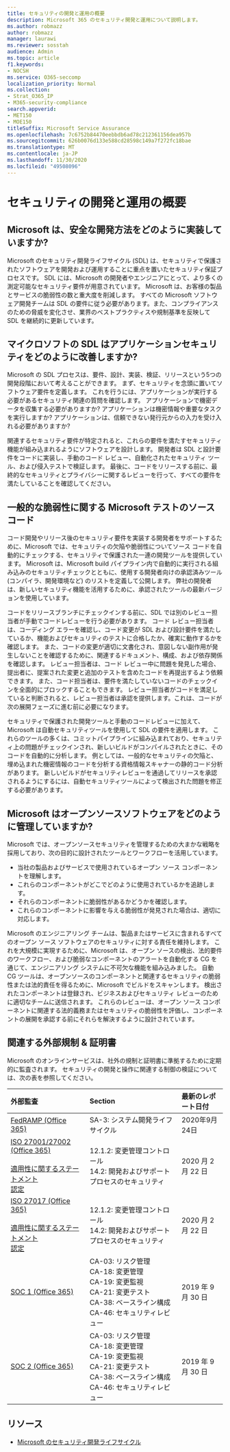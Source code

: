 ```yaml
---
title: セキュリティの開発と運用の概要
description: Microsoft 365 のセキュリティ開発と運用について説明します。
ms.author: robmazz
author: robmazz
manager: laurawi
ms.reviewer: sosstah
audience: Admin
ms.topic: article
f1.keywords:
- NOCSH
ms.service: O365-seccomp
localization_priority: Normal
ms.collection:
- Strat_O365_IP
- M365-security-compliance
search.appverid:
- MET150
- MOE150
titleSuffix: Microsoft Service Assurance
ms.openlocfilehash: 7c6752b84470eebbdb6ad78c212361156dea957b
ms.sourcegitcommit: 626b0076d133e588cd28598c149a7f272fc18bae
ms.translationtype: MT
ms.contentlocale: ja-JP
ms.lasthandoff: 11/30/2020
ms.locfileid: "49508096"
---
```

# <a name="security-development-and-operations-overview"></a>セキュリティの開発と運用の概要

## <a name="how-does-microsoft-implement-secure-development-practices"></a>Microsoft は、安全な開発方法をどのように実装していますか?

Microsoft のセキュリティ開発ライフサイクル (SDL) は、セキュリティで保護されたソフトウェアを開発および運用することに重点を置いたセキュリティ保証プロセスです。 SDL には、Microsoft の開発者やエンジニアにとって、より多くの測定可能なセキュリティ要件が用意されています。 Microsoft は、お客様の製品とサービスの脆弱性の数と重大度を削減します。 すべての Microsoft ソフトウェア開発チームは SDL の要件に従う必要があります。また、コンプライアンスのための脅威を変化させ、業界のベストプラクティスや規制基準を反映して SDL を継続的に更新しています。

## <a name="how-does-microsofts-sdl-improve-application-security"></a>マイクロソフトの SDL はアプリケーションセキュリティをどのように改善しますか?

Microsoft の SDL プロセスは、要件、設計、実装、検証、リリースという5つの開発段階において考えることができます。 まず、セキュリティを念頭に置いてソフトウェア要件を定義します。 これを行うには、アプリケーションが実行する必要があるセキュリティ関連の質問を確認します。 アプリケーションで機密データを収集する必要がありますか? アプリケーションは機密情報や重要なタスクを実行しますか? アプリケーションは、信頼できない発行元からの入力を受け入れる必要がありますか?

関連するセキュリティ要件が特定されると、これらの要件を満たすセキュリティ機能が組み込まれるようにソフトウェアを設計します。 開発者は SDL と設計要件をコードに実装し、手動のコード レビュー、自動化されたセキュリティ ツール、および侵入テストで検証します。 最後に、コードをリリースする前に、最終的なセキュリティとプライバシーに関するレビューを行って、すべての要件を満たしていることを確認してください。

## <a name="how-does-microsoft-test-source-code-for-common-vulnerabilities"></a>一般的な脆弱性に関する Microsoft テストのソースコード

コード開発やリリース後のセキュリティ要件を実装する開発者をサポートするために、Microsoft では、セキュリティの欠陥や脆弱性についてソース コードを自動的にチェックする、セキュリティで保護された一連の開発ツールを提供しています。 Microsoft は、Microsoft build パイプライン内で自動的に実行される組み込みのセキュリティチェックとともに、使用する開発者向けの承認済みツール (コンパイラ、開発環境など) のリストを定義して公開します。 弊社の開発者は、新しいセキュリティ機能を活用するために、承認されたツールの最新バージョンを使用しています。

コードをリリースブランチにチェックインする前に、SDL では別のレビュー担当者が手動でコードレビューを行う必要があります。 コード レビュー担当者は、コーディング エラーを確認し、コード変更が SDL および設計要件を満たしているか、機能およびセキュリティのテストに合格したか、確実に動作するかを確認します。 また、コードの変更が適切に文書化され、意図しない副作用が発生しないことを確認するために、関連するドキュメント、構成、および依存関係を確認します。 レビュー担当者は、コード レビュー中に問題を発見した場合、提出者に、提案された変更と追加のテストを含めたコードを再提出するよう依頼できます。 また、コード担当者は、要件を満たしていないコードのチェックインを全面的にブロックすることもできます。 レビュー担当者がコードを満足していると判断されると、レビュー担当者は承認を提供します。これは、コードが次の展開フェーズに進む前に必要になります。

セキュリティで保護された開発ツールと手動のコードレビューに加えて、Microsoft は自動セキュリティツールを使用して SDL の要件を適用します。 これらのツールの多くは、コミットパイプラインに組み込まれており、セキュリティ上の問題がチェックインされ、新しいビルドがコンパイルされたときに、そのコードを自動的に分析します。 例としては、一般的なセキュリティの欠陥と、埋め込まれた機密情報のコードを分析する資格情報スキャナーの静的コード分析があります。 新しいビルドがセキュリティレビューを通過してリリースを承認されるようにするには、自動セキュリティツールによって検出された問題を修正する必要があります。

## <a name="how-does-microsoft-manage-open-source-software"></a>Microsoft はオープンソースソフトウェアをどのように管理していますか?

Microsoft では、オープンソースセキュリティを管理するための大まかな戦略を採用しており、次の目的に設計されたツールとワークフローを活用しています。

- 当社の製品およびサービスで使用されているオープン ソース コンポーネントを理解します。
- これらのコンポーネントがどこでどのように使用されているかを追跡します。
- それらのコンポーネントに脆弱性があるかどうかを確認します。
- これらのコンポーネントに影響を与える脆弱性が発見された場合は、適切に対応します。

Microsoft のエンジニアリング チームは、製品またはサービスに含まれるすべてのオープン ソース ソフトウェアのセキュリティに対する責任を維持します。 これを大規模に実現するために、Microsoft は、オープン ソースの検出、法的要件のワークフロー、および脆弱なコンポーネントのアラートを自動化する CG を通じて、エンジニアリング システムに不可欠な機能を組み込みました。 自動 CG ツールは、オープンソースのコンポーネントと関連するセキュリティの脆弱性または法的責任を得るために、Microsoft でビルドをスキャンします。 検出されたコンポーネントは登録され、ビジネスおよびセキュリティ レビューのために適切なチームに送信されます。 これらのレビューは、オープン ソース コンポーネントに関連する法的義務またはセキュリティの脆弱性を評価し、コンポーネントの展開を承認する前にそれらを解決するように設計されています。

## <a name="related-external-regulations--certifications"></a>関連する外部規制 & 証明書

Microsoft のオンラインサービスは、社外の規制と証明書に準拠するために定期的に監査されます。 セキュリティの開発と操作に関連する制御の検証については、次の表を参照してください。

| **外部監査** | **Section** | **最新のレポート日付** |
|:--------------------|:------------|:-----------------------|
| [FedRAMP (Office 365)](https://compliance.microsoft.com/compliancemanager) | SA-3: システム開発ライフサイクル | 2020年9月24日 |
| [ISO 27001/27002 (Office 365)](https://servicetrust.microsoft.com/ViewPage/MSComplianceGuideV3?command=Download&downloadType=Document&downloadId=d7864d4f-e053-4cc4-a964-fa526d07c3be&tab=7027ead0-3d6b-11e9-b9e1-290b1eb4cdeb&docTab=7027ead0-3d6b-11e9-b9e1-290b1eb4cdeb_ISO_Reports) <br><br> [適用性に関するステートメント](https://servicetrust.microsoft.com/ViewPage/MSComplianceGuide?command=Download&downloadType=Document&downloadId=8ee1e46b-2ada-4e7b-bb7d-4c55a8cb6fcd&docTab=4ce99610-c9c0-11e7-8c2c-f908a777fa4d_ISO_Reports) <br> [認定](https://servicetrust.microsoft.com/ViewPage/MSComplianceGuideV3?command=Download&downloadType=Document&downloadId=1e84a14a-2468-45ac-9412-5e53250d57ec&tab=7027ead0-3d6b-11e9-b9e1-290b1eb4cdeb&docTab=7027ead0-3d6b-11e9-b9e1-290b1eb4cdeb_ISO_Reports) | 12.1.2: 変更管理コントロール <br> 14.2: 開発およびサポートプロセスのセキュリティ | 2020 月 2 月 22 日 |
| [ISO 27017 (Office 365)](https://servicetrust.microsoft.com/ViewPage/MSComplianceGuideV3?command=Download&downloadType=Document&downloadId=d7864d4f-e053-4cc4-a964-fa526d07c3be&tab=7027ead0-3d6b-11e9-b9e1-290b1eb4cdeb&docTab=7027ead0-3d6b-11e9-b9e1-290b1eb4cdeb_ISO_Reports) <br><br> [適用性に関するステートメント](https://servicetrust.microsoft.com/ViewPage/MSComplianceGuide?command=Download&downloadType=Document&downloadId=8ee1e46b-2ada-4e7b-bb7d-4c55a8cb6fcd&docTab=4ce99610-c9c0-11e7-8c2c-f908a777fa4d_ISO_Reports) <br> [認定](https://servicetrust.microsoft.com/ViewPage/MSComplianceGuideV3?command=Download&downloadType=Document&downloadId=70de0999-5451-43a3-9ef4-761e8fbfb1a3&tab=7027ead0-3d6b-11e9-b9e1-290b1eb4cdeb&docTab=7027ead0-3d6b-11e9-b9e1-290b1eb4cdeb_ISO_Reports) | 12.1.2: 変更管理コントロール <br> 14.2: 開発およびサポートプロセスのセキュリティ | 2020 月 2 月 22 日 |
| [SOC 1 (Office 365)](https://servicetrust.microsoft.com/ViewPage/MSComplianceGuideV3?command=Download&downloadType=Document&downloadId=b07c0f7b-6bd5-4544-8255-7a5f14bf914a&tab=7027ead0-3d6b-11e9-b9e1-290b1eb4cdeb&docTab=7027ead0-3d6b-11e9-b9e1-290b1eb4cdeb_SOC_/_SSAE_16_Reports) | CA-03: リスク管理 <br> CA-18: 変更管理 <br> CA-19: 変更監視 <br> CA-21: 変更テスト <br> CA-38: ベースライン構成 <br> CA-46: セキュリティレビュー | 2019 年 9 月 30 日 |
| [SOC 2 (Office 365)](https://servicetrust.microsoft.com/ViewPage/MSComplianceGuideV3?command=Download&downloadType=Document&downloadId=fa062990-e758-4ddc-ace3-7fb21a301d09&tab=7027ead0-3d6b-11e9-b9e1-290b1eb4cdeb&docTab=7027ead0-3d6b-11e9-b9e1-290b1eb4cdeb_SOC_/_SSAE_16_Rep-11e9-b9e1-290b1eb4cdeb_SOC_/_SSAE_16_Reports) | CA-03: リスク管理 <br> CA-18: 変更管理 <br> CA-19: 変更監視 <br> CA-21: 変更テスト <br> CA-38: ベースライン構成 <br> CA-46: セキュリティレビュー | 2019 年 9 月 30 日 |

## <a name="resources"></a>リソース

- [Microsoft のセキュリティ開発ライフサイクル](https://www.microsoft.com/securityengineering/sdl)
